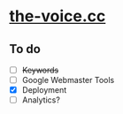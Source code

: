 # [the-voice.cc](https://the-voice.cc)

## To do

- [ ] ~~Keywords~~
- [ ] Google Webmaster Tools
- [x] Deployment
- [ ] Analytics?
